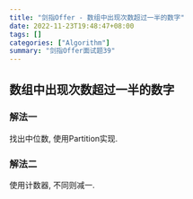 ```yaml
---
title: "剑指Offer - 数组中出现次数超过一半的数字"
date: 2022-11-23T19:48:47+08:00
tags: []
categories: ["Algorithm"]
summary: "剑指Offer面试题39"
---
```


## 数组中出现次数超过一半的数字

### 解法一

找出中位数, 使用Partition实现.

### 解法二

使用计数器, 不同则减一.
